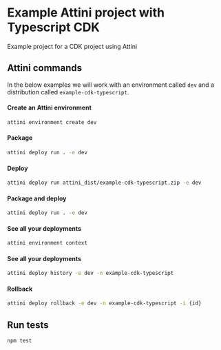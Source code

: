 # Example Attini project with Typescript CDK

Example project for a CDK project using Attini


## Attini commands
In the below examples we will work with an environment called `dev` and a
distribution called `example-cdk-typescript`.


#### Create an Attini environment

```bash
attini environment create dev
```

#### Package

```bash
attini deploy run . -e dev
```

#### Deploy

```bash
attini deploy run attini_dist/example-cdk-typescript.zip -e dev
```

#### Package and deploy

```bash
attini deploy run . -e dev
```

#### See all your deployments

```bash
attini environment context
```

#### See all your deployments

```bash
attini deploy history -e dev -n example-cdk-typescript
```

#### Rollback

```bash
attini deploy rollback -e dev -n example-cdk-typescript -i {id}
```


## Run tests

```bash
npm test
```
